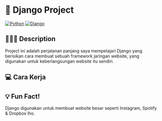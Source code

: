 # 🚀 Django Project
[![Python](https://img.shields.io/badge/Python-3776AB?logo=python&logoColor=fff)](#)
[![Django](https://img.shields.io/badge/Django-%23092E20.svg?logo=django&logoColor=white)](#)
## 🧑🏻‍💻 Description
Project ini adalah perjalanan panjang saya mempelajari Django yang berisikan cara membuat sebuah framework jaringan website, yang digunakan untuk keberlangsungan website itu sendiri.
## 💻 Cara Kerja
## 💡 Fun Fact!
Django digunakan untuk membuat website besar seperti Instagram, Spotify & Dropbox lho. 
